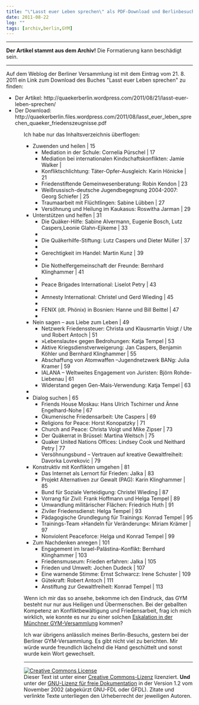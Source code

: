 ```yaml
---
title: "\"Lasst euer Leben sprechen\" als PDF-Download und Berlinbesuch"
date: 2011-08-22
log: ""
tags: [archiv,berlin,GYM]
---
```

<hr><b>Der Artikel stammt aus dem Archiv!</b> Die Formatierung kann beschädigt sein.<hr>

Auf dem Weblog der Berliner Versammlung ist mit dem Eintrag vom 21. 8. 2011 ein Link zum Download des Buches "Lasst euer Leben sprechen" zu finden:
<ul>
<li>Der Artikel: http://quaekerberlin.wordpress.com/2011/08/21/lasst-euer-leben-sprechen/ </li>
<li>Der Download: http://quaekerberlin.files.wordpress.com/2011/08/lasst_euer_leben_sprechen_quaeker_friedenszeugnisse.pdf </li>
<ul>



Ich habe nur das Inhaltsverzeichnis überflogen: 
<!--break-->
<ul>
<li>Zuwenden und heilen | 15 
<ul>
<li>Mediation in der Schule: Cornelia Pürschel | 17</li>
<li>Mediation bei internationalen Kindschaftskonflikten: Jamie Walker | </li>
<li>Konfliktschlichtung: Täter-Opfer-Ausgleich: Karin Hönicke | 21</li>
<li>Friedenstiftende Gemeinwesenberatung: Robin Kendon | 23</li>
<li>Weißrussisch-deutsche Jugendbegegnung 2004-2007: Georg Schiefer | 25</li>
<li>Traumaarbeit mit Flüchtlingen: Sabine Lübben | 27</li>
<li>Versöhnung und Heilung im Kaukasus: Roswitha Jarman | 29</li>
</ul></li>

<li>Unterstützen und helfen | 31
<ul>
<li>Die Quäker-Hilfe: Sabine Alvermann, Eugenie Bosch, Lutz Caspers,Leonie Glahn-Ejikeme | 33 <li>
<li>Die Quäkerhilfe-Stiftung: Lutz Caspers und Dieter Müller | 37<li>
<li>Gerechtigkeit im Handel: Martin Kunz | 39<li>
<li>Die Nothelfergemeinschaft der Freunde: Bernhard Klinghammer | 41<li>
<li>Peace Brigades International: Liselot Petry | 43<li>
<li>Amnesty International: Christel und Gerd Wieding | 45<li>
<li>FENIX (dt. Phönix) in Bosnien: Hanne und Bill Beittel | 47<li>
</ul></li>

<li>Nein sagen – aus Liebe zum Leben | 49
<ul>
<li>Netzwerk Friedenssteuer: Christa und Klausmartin Voigt / Ute und Robert Antoch | 51</li>
<li>»Lebenslaute« gegen Bedrohungen: Katja Tempel | 53</li>
<li>Aktive Kriegsdienstverweigerung: Jan Caspers, Benjamin Köhler und Bernhard Klinghammer | 55</li>
<li>Abschaffung von Atomwaffen –Jugendnetzwerk BANg: Julia Kramer | 59</li>
<li>IALANA – Weltweites Engagement von Juristen: Björn Rohde-Liebenau | 61</li>
<li>Widerstand gegen Gen-Mais-Verwendung: Katja Tempel | 63</li>
</ul><li>


<li>Dialog suchen | 65
<ul>
<li>Friends House Moskau: Hans Ulrich Tschirner und Änne Engelhard-Nohe | 67</li>
<li>Ökumenische Friedensarbeit: Ute Caspers | 69</li>
<li>Religions for Peace: Horst Konopatzky | 71</li>
<li>Church and Peace: Christa Voigt und Mike Zipser | 73</li>
<li>Der Quäkerrat in Brüssel: Martina Weitsch | 75</li>
<li>Quaker United Nations Offices: Lindsey Cook und Neithard Petry | 77</li>
<li>Versöhnungsbund – Vertrauen auf kreative Gewaltfreiheit: Davorka Lovrekovic | 79</li>
</ul></li>

<li>Konstruktiv mit Konflikten umgehen | 81
<ul>
<li>Das Internet als Lernort für Frieden: Jalka | 83</li>
<li>Projekt Alternativen zur Gewalt (PAG): Karin Klinghammer | 85</li>
<li>Bund für Soziale Verteidigung: Christel Wieding | 87</li>
<li>Vorrang für Zivil: Frank Hoffmann und Helga Tempel | 89</li>
<li>Umwandlung militärischer Flächen: Friedrich Huth | 91</li>
<li>Ziviler Friedensdienst: Helga Tempel | 93</li>
<li>Pädagogische Grundlegung für Trainings: Konrad Tempel | 95</li>
<li>Trainings-Team »Handeln für Veränderung«: Miriam Krämer | 97</li>
<li>Nonviolent Peaceforce: Helga und Konrad Tempel | 99</li>
</ul></li>

<li>Zum Nachdenken anregen | 101
<ul>
<li>Engagement im Israel-Palästina-Konflikt: Bernhard Klinghammer | 103</li>
<li>Friedensmuseum: Frieden erfahren: Jalka | 105</li>
<li>Frieden und Umwelt: Jochen Dudeck | 107</li>
<li>Eine warnende Stimme: Ernst Schwarcz: Irene Schuster | 109</li>
<li>Gütekraft: Robert Antoch | 111</li>
<li>Anstiftung zur Gewaltfreiheit: Konrad Tempel | 113</li>
</ul></li>
</ul>


Wenn ich mir das so ansehe, bekomme ich den Eindruck, das GYM besteht nur nur aus Heiligen und Übermenschen. Bei der geballten Kompetenz an Konfliktbewältigung und Friedensarbeit, frag ich mich wirklich, wie konnte es nur zu einer solchen <a href="http://www.the-independent-friend.de/?q=node/766">Eskalation in der Münchner GYM-Versammlung</a> kommen?

Ich war übrigens anlässlich meines Berlin-Besuchs, gestern bei der Berliner GYM-Versammlung. Es gibt nicht viel zu berichten. Mir würde wurde freundlich lächelnd die Hand geschüttelt und sonst wurde kein Wort gewechselt.

<hr />
<a rel="license" href="http://creativecommons.org/licenses/by-sa/3.0/de/"><img alt="Creative Commons License" style="border-width: 0pt;" src="http://i.creativecommons.org/l/by-sa/3.0/de/88x31.png" /></a><br />
Dieser <span xmlns:dc="http://purl.org/dc/elements/1.1/" href="http://purl.org/dc/dcmitype/Text" rel="dc:type">Text</span> ist unter einer <a rel="license" href="http://creativecommons.org/licenses/by-sa/3.0/de/">Creative Commons-Lizenz</a> lizenziert. <b>Und</b> unter der <a href="http://de.wikipedia.org/wiki/GFDL">GNU-Lizenz f&uuml;r freie Dokumentation</a> in der Version 1.2 vom November 2002 (abgek&uuml;rzt GNU-FDL oder GFDL). Zitate und verlinkte Texte unterliegen den Urheberrecht der jeweiligen Autoren.


